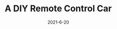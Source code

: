 ---
title: "A DIY Remote Control Car"
collection: projects
type: "C/C++"
permalink: /projects/A-DIY-Remote-Control-Car
venue: "Term projects for Electronic Design Practice course"
date: 2021-6-20
location: "USTC Hefei, China"
---